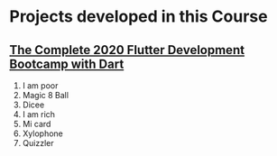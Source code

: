 # Projects developed in this Course

 ## [The Complete 2020 Flutter Development Bootcamp with Dart](https://www.udemy.com/course/flutter-bootcamp-with-dart/)

 1. I am poor
 2. Magic 8 Ball
 3. Dicee
 4. I am rich
 5. Mi card
 6. Xylophone 
 7. Quizzler

